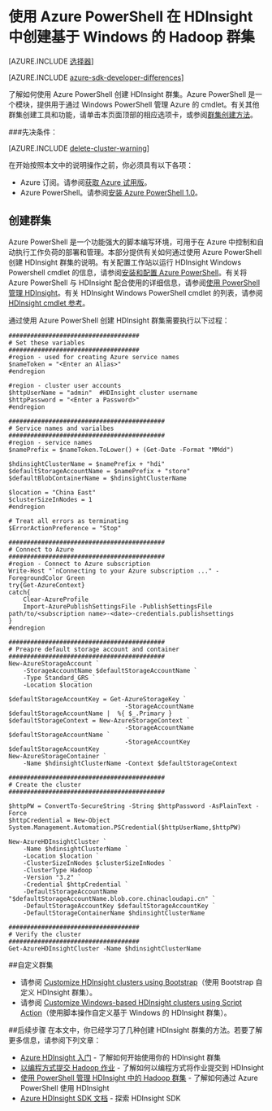 <properties
   pageTitle="使用 Azure PowerShell 创建 HDInsight 中基于 Windows 的 Hadoop 群集 | Azure"
   	description="了解如何使用 Azure PowerShell 创建 Azure HDInsight 的群集。"
   services="hdinsight"
   documentationCenter=""
   tags="azure-portal"
   authors="mumian"
   manager="paulettm"
   editor="cgronlun"/>

<tags
   ms.service="hdinsight"
   ms.devlang="na"
   ms.topic="article"
   ms.tgt_pltfrm="na"
   ms.workload="big-data"
   ms.date="08/10/2016"
   wacn.date="12/26/2016"
   ms.author="jgao"/>

# 使用 Azure PowerShell 在 HDInsight 中创建基于 Windows 的 Hadoop 群集

[AZURE.INCLUDE [选择器](../../includes/hdinsight-selector-create-clusters.md)]

[AZURE.INCLUDE [azure-sdk-developer-differences](../../includes/azure-sdk-developer-differences.md)]

了解如何使用 Azure PowerShell 创建 HDInsight 群集。Azure PowerShell 是一个模块，提供用于通过 Windows PowerShell 管理 Azure 的 cmdlet。有关其他群集创建工具和功能，请单击本页面顶部的相应选项卡，或参阅[群集创建方法](/documentation/articles/hdinsight-provision-clusters-v1/#cluster-creation-methods)。


###先决条件：

[AZURE.INCLUDE [delete-cluster-warning](../../includes/hdinsight-delete-cluster-warning.md)]

在开始按照本文中的说明操作之前，你必须具有以下各项：

- Azure 订阅。请参阅[获取 Azure 试用版](/pricing/1rmb-trial/)。
- Azure PowerShell。请参阅[安装 Azure PowerShell 1.0](/documentation/articles/hdinsight-administer-use-powershell/#install-azure-powershell-10-and-greater)。



## 创建群集
Azure PowerShell 是一个功能强大的脚本编写环境，可用于在 Azure 中控制和自动执行工作负荷的部署和管理。本部分提供有关如何通过使用 Azure PowerShell 创建 HDInsight 群集的说明。有关配置工作站以运行 HDInsight Windows Powershell cmdlet 的信息，请参阅[安装和配置 Azure PowerShell](/documentation/articles/powershell-install-configure/)。有关将 Azure PowerShell 与 HDInsight 配合使用的详细信息，请参阅[使用 PowerShell 管理 HDInsight](/documentation/articles/hdinsight-administer-use-powershell/)。有关 HDInsight Windows PowerShell cmdlet 的列表，请参阅 [HDInsight cmdlet 参考](https://msdn.microsoft.com/zh-cn/library/azure/dn858087.aspx)。


通过使用 Azure PowerShell 创建 HDInsight 群集需要执行以下过程：

    ####################################
    # Set these variables
    ####################################
    #region - used for creating Azure service names
    $nameToken = "<Enter an Alias>" 
    #endregion

    #region - cluster user accounts
    $httpUserName = "admin"  #HDInsight cluster username
    $httpPassword = "<Enter a Password>"
    #endregion

    ###########################################
    # Service names and varialbes
    ###########################################
    #region - service names
    $namePrefix = $nameToken.ToLower() + (Get-Date -Format "MMdd")

    $hdinsightClusterName = $namePrefix + "hdi"
    $defaultStorageAccountName = $namePrefix + "store"
    $defaultBlobContainerName = $hdinsightClusterName

    $location = "China East"
    $clusterSizeInNodes = 1
    #endregion

    # Treat all errors as terminating
    $ErrorActionPreference = "Stop"

    ###########################################
    # Connect to Azure
    ###########################################
    #region - Connect to Azure subscription
    Write-Host "`nConnecting to your Azure subscription ..." -ForegroundColor Green
    try{Get-AzureContext}
    catch{
        Clear-AzureProfile
        Import-AzurePublishSettingsFile -PublishSettingsFile path/to/<subscription name>-<date>-credentials.publishsettings
    }
    #endregion

    ###########################################
    # Preapre default storage account and container
    ###########################################
    New-AzureStorageAccount `
        -StorageAccountName $defaultStorageAccountName `
        -Type Standard_GRS `
        -Location $location

    $defaultStorageAccountKey = Get-AzureStorageKey `
                                    -StorageAccountName $defaultStorageAccountName |  %{ $_.Primary }
    $defaultStorageContext = New-AzureStorageContext `
                                    -StorageAccountName $defaultStorageAccountName `
                                    -StorageAccountKey $defaultStorageAccountKey
    New-AzureStorageContainer `
        -Name $hdinsightClusterName -Context $defaultStorageContext

    ###########################################
    # Create the cluster
    ###########################################

    $httpPW = ConvertTo-SecureString -String $httpPassword -AsPlainText -Force
    $httpCredential = New-Object System.Management.Automation.PSCredential($httpUserName,$httpPW)

    New-AzureHDInsightCluster `
        -Name $hdinsightClusterName `
        -Location $location `
        -ClusterSizeInNodes $clusterSizeInNodes `
        -ClusterType Hadoop `
        -Version "3.2" `
        -Credential $httpCredential `
        -DefaultStorageAccountName "$defaultStorageAccountName.blob.core.chinacloudapi.cn" `
        -DefaultStorageAccountKey $defaultStorageAccountKey `
        -DefaultStorageContainerName $hdinsightClusterName 

    ####################################
    # Verify the cluster
    ####################################
    Get-AzureHDInsightCluster -Name $hdinsightClusterName 

##自定义群集

- 请参阅 [Customize HDInsight clusters using Bootstrap](/documentation/articles/hdinsight-hadoop-customize-cluster-bootstrap/#use-azure-powershell)（使用 Bootstrap 自定义 HDInsight 群集）。
- 请参阅 [Customize Windows-based HDInsight clusters using Script Action](/documentation/articles/hdinsight-hadoop-customize-cluster-v1/#call-scripts-using-azure-powershell)（使用脚本操作自定义基于 Windows 的 HDInsight 群集）。


##后续步骤
在本文中，你已经学习了几种创建 HDInsight 群集的方法。若要了解更多信息，请参阅下列文章：

* [Azure HDInsight 入门](/documentation/articles/hdinsight-hadoop-tutorial-get-started-windows-v1/) - 了解如何开始使用你的 HDInsight 群集
* [以编程方式提交 Hadoop 作业](/documentation/articles/hdinsight-submit-hadoop-jobs-programmatically/) - 了解如何以编程方式将作业提交到 HDInsight
* [使用 PowerShell 管理 HDInsight 中的 Hadoop 群集](/documentation/articles/hdinsight-administer-use-powershell/) - 了解如何通过 Azure PowerShell 使用 HDInsight
* [Azure HDInsight SDK 文档][hdinsight-sdk-documentation] - 探索 HDInsight SDK




[hdinsight-sdk-documentation]: http://msdn.microsoft.com/zh-cn/library/dn479185.aspx
[azure-preview-portal]: https://manage.windowsazure.cn
[connectionmanager]: http://msdn.microsoft.com/zh-cn/library/mt146773(v=sql.120).aspx
[ssispack]: http://msdn.microsoft.com/zh-cn/library/mt146770(v=sql.120).aspx
[ssisclustercreate]: http://msdn.microsoft.com/zh-cn/library/mt146774(v=sql.120).aspx
[ssisclusterdelete]: http://msdn.microsoft.com/zh-cn/library/mt146778(v=sql.120).aspx

<!---HONumber=Mooncake_Quality_Review_1215_2016-->